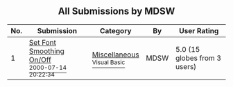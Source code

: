 ﻿<div align="center">

## All Submissions by MDSW

</div>

No.  | Submission | Category | By   | User Rating
---- | ---------- | -------- | ---- | -----------
1 | [Set Font Smoothing On/Off<br /><sup>2000-07-14 20:22:34</sup>](https://github.com/Planet-Source-Code/mdsw-set-font-smoothing-on-off__1-9781) | [Miscellaneous<br /><sup>Visual Basic</sup>](../ByCategory/miscellaneous__1-1.md) | MDSW | 5.0 (15 globes from 3 users)
